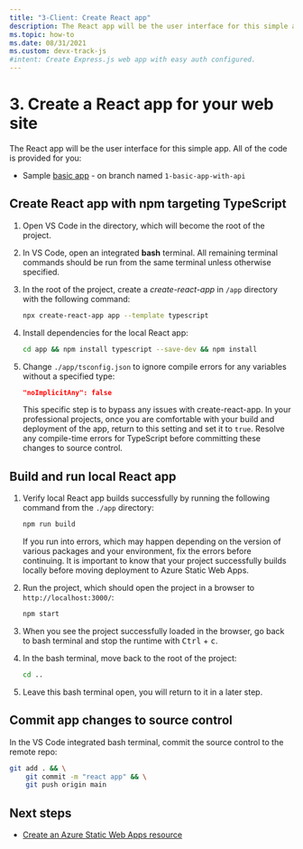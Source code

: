 ```yaml
---
title: "3-Client: Create React app"
description: The React app will be the user interface for this simple app. All of the code is provided for you, as part of the complete sample. 
ms.topic: how-to
ms.date: 08/31/2021
ms.custom: devx-track-js
#intent: Create Express.js web app with easy auth configured. 
---
```


# 3. Create a React app for your web site

The React app will be the user interface for this simple app. All of the code is provided for you:
* Sample [basic app](https://github.com/Azure-Samples/js-e2e-static-web-app-with-cli/tree/1-basic-app-with-api) - on branch named `1-basic-app-with-api`

## Create React app with npm targeting TypeScript

1. Open VS Code in the directory, which will become the root of the project. 
1. In VS Code, open an integrated **bash** terminal. All remaining terminal commands should be run from the same terminal unless otherwise specified. 

1. In the root of the project, create a _create-react-app_ in `/app` directory with the following command:

    ```bash
    npx create-react-app app --template typescript
    ```

1. Install dependencies for the local React app:

    ```bash
    cd app && npm install typescript --save-dev && npm install 
    ```

1. Change `./app/tsconfig.json` to ignore compile errors for any variables without a specified type:

    ```json
    "noImplicitAny": false
    ```

    This specific step is to bypass any issues with create-react-app. In your professional projects, once you are comfortable with your build and deployment of the app, return to this setting and set it to `true`. Resolve any compile-time errors for TypeScript before committing these changes to source control. 

## Build and run local React app

1. Verify local React app builds successfully by running the following command from the `./app` directory:

    ```bash
    npm run build
    ```

    If you run into errors, which may happen depending on the version of various packages and your environment, fix the errors before continuing. It is important to know that your project successfully builds locally before moving deployment to Azure Static Web Apps.

1. Run the project, which should open the project in a browser to `http://localhost:3000/`:
   
    ```bash 
    npm start
    ```

1. When you see the project successfully loaded in the browser, go back to bash terminal and stop the runtime with <kbd>Ctrl</kbd> + <kbd>c</kbd>.
   
1. In the bash terminal, move back to the root of the project:

    ```bash 
    cd ..
    ```

1. Leave this bash terminal open, you will return to it in a later step. 

## Commit app changes to source control

In the VS Code integrated bash terminal, commit the source control to the remote repo:

```bash
git add . && \
    git commit -m "react app" && \
    git push origin main
```

## Next steps

* [Create an Azure Static Web Apps resource](create-static-web-app.md)